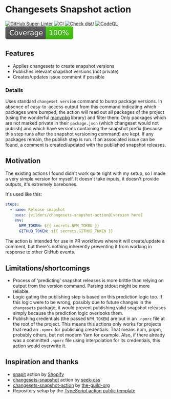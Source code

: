 # Changesets Snapshot action

[![GitHub Super-Linter](https://github.com/actions/typescript-action/actions/workflows/linter.yml/badge.svg)](https://github.com/super-linter/super-linter)
![CI](https://github.com/actions/typescript-action/actions/workflows/ci.yml/badge.svg)
[![Check dist/](https://github.com/actions/typescript-action/actions/workflows/check-dist.yml/badge.svg)](https://github.com/actions/typescript-action/actions/workflows/check-dist.yml)
[![CodeQL](https://github.com/actions/typescript-action/actions/workflows/codeql-analysis.yml/badge.svg)](https://github.com/actions/typescript-action/actions/workflows/codeql-analysis.yml)
[![Coverage](./badges/coverage.svg)](./badges/coverage.svg)

## Features

- Applies changesets to create snapshot versions
- Publishes relevant snapshot versions (not private)
- Creates/updates issue comment if possible

### Details

Uses standard `changeset version` command to bump package versions. In absence
of easy-to-access output from this command indicating which packages were
bumped, the action will read out all packages of the project (using the
wonderful [manypkg](https://github.com/Thinkmill/manypkg) library) and filter
them: Only packages which are not marked private in their `package.json` (which
changeset would not publish) and which have versions containing the snapshot
prefix (because this step runs after the snapshot versioning command) are kept.
If any packages remain, the publish step is run. If an associated issue can be
found, a comment is created/updated with the published snapshot releases.

## Motivation

The existing actions I found didn't work quite right with my setup, so I made a
very simple version for myself. It doesn't take inputs, it doesn't provide
outputs, it's extremely barebones.

It's used like this:

```yaml
steps:
  - name: Release snapshot
    uses: jvilders/changesets-snapshot-action@[version here]
    env:
      NPM_TOKEN: ${{ secrets.NPM_TOKEN }}
      GITHUB_TOKEN: ${{ secrets.GITHUB_TOKEN }}
```

The action is intended for use in PR workflows where it will create/update a
comment, but there's nothing inherently preventing it from working in response
to other GitHub events.

## Limitations/shortcomings

- Process of 'predicting' snapshot releases is more brittle than relying on
  output from the version command. Parsing stdout might be more reliable.
- Logic gating the publishing step is based on this prediction logic too. If
  this logic were to be wrong, possibly due to future changes in the
  `changesets` package, it would prevent publishing valid snapshot releases
  simply because the prediction logic overlooks them.
- Publishing credentials (the passed `NPM_TOKEN`) are put in an `.npmrc` file at
  the root of the project. This means this actions only works for projects that
  read an `.npmrc` for publishing credentials. That means npm, pnpm, probably
  others, but not modern Yarn for example. Also, if there already was a
  committed `.npmrc` file using interpolation for its credentials, this action
  would overwrite it.

## Inspiration and thanks

- [snapit](https://github.com/Shopify/snapit) action by
  [Shopify](https://github.com/Shopify)
- [changesets-snapshot](https://github.com/seek-oss/changesets-snapshot) action
  by [seek-oss](https://github.com/seek-oss)
- [changesets-snapshot-action](https://github.com/the-guild-org/changesets-snapshot-action)
  by [the-guild-org](https://github.com/the-guild-org)
- Repository setup by the
  [TypeScript action public template](https://github.com/actions/typescript-action)
